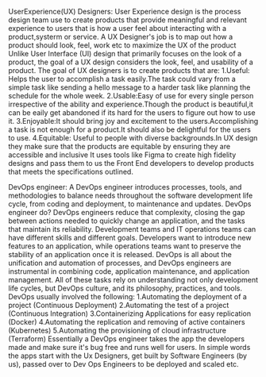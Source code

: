 UserExperience(UX) Designers:
User Experience design is the process design team use to create products that provide meaningful and relevant experience to users that is how a user feel about interacting with a product,systerm or service.
A UX Designer's job is to map out how a product should look, feel, work etc to maximize the UX of the product
Unlike User Interface (UI) design that primarily focuses on the look of a product, the goal of a UX design considers the look, feel, and usability of a product.
The goal of UX designers is to create products that are:
1.Useful: Helps the user to accomplish a task easily.The task could vary from a simple task like sending a hello message to a harder task like planning the schedule for the whole week.
2.Usable:Easy of use for every single person irrespective of the ability and experience.Though the product is beautiful,it can be eaily get abandoned if its hard for the users to figure out how to use it.
3.Enjoyable:It should bring joy and excitement to the users.Accomplishing a task is not enough for a product.It should also be delightful for the users to use.
4.Equitable: Useful to people with diverse backgrounds.In UX design they make sure that the products are equitable by ensuring they are accessible and inclusive
It uses tools like Figma to create high fidelity designs and pass them to us the Front End developers to develop products that meets the specifications outlined.

DevOps engineer:
A DevOps engineer introduces processes, tools, and methodologies to balance needs throughout the software development life cycle, from coding and deployment, to maintenance and updates.
DevOps engineer do?
DevOps engineers reduce that complexity, closing the gap between actions needed to quickly change an application, and the tasks that maintain its reliability.
Development teams and IT operations teams can have different skills and different goals. Developers want to introduce new features to an application, while operations teams want to preserve the stability of an application once it is released. 
DevOps is all about the unification and automation of processes, and DevOps engineers are instrumental in combining code, application maintenance, and application management. All of these tasks rely on understanding not only development life cycles, but DevOps culture, and its philosophy, practices, and tools. 
DevOps usually involved the following:
1.Automating the deployment of a project (Continuous Deployment)
2.Automating the test of a project (Continuous Integration)
3.Containerizing Applications for easy replication (Docker)
4.Automating the replication and removing of active containers (Kubernetes)
5.Automating the provisioning of cloud infrastructure (Terraform)
Essentially a DevOps engineer takes the app the developers made and make sure it's bug free and runs well for users.
In simple words the apps start with the Ux Designers, get built by Software Engineers (by us), passed over to Dev Ops Engineers to be deployed and scaled etc.